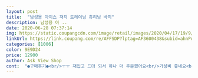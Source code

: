 ```yaml
---
layout: post 
title:  "남성용 아이스 져지 트레이닝 츄리닝 바지" 
description: 남성용 아 ..
date: 2020-06-28 07:37:14 
img: https://static.coupangcdn.com/image/retail/images/2020/04/17/19/9/62be5fe2-a30c-44a4-accf-3b512c75ea38.jpg 
linkUrl: https://link.coupang.com/re/AFFSDP?lptag=AF3600438&subid=ahnPublicAsk&pageKey=1487817413&itemId=2554425569&vendorItemId=70546959858&traceid=V0-113-7d299e3ff1b2df32 
categories: [1006] 
color: 9E9D24 
price: 12900 
author: Ask View Shop 
cont:  "●구매후기●<br/>ㅜㅜ 재입고 드뎌 되서 하나 더 주문했어요<br/>가성비 좋네요<br/>기존에 XL사이즈 입는데 딱 맞게 잘 산것같아요 바지도 시원한 재질이라 여름에 입기 좋겠네요ㅎ 잘입을게요<br/>몇개 더 구입하고 싶은데 품절이라 아쉽네요<br/>불안했는데  오고 하루입고 나가서 또<br/>살라고 보니깐  품절.<br/>,<br/>와서 손빨래 한번했는데 물빠짐도 별로 없습니다<br/>원단도 부드럽고 찰랑찰랑해서 시원하고 얇은데 안 비치고 좋네요<br/>진짜 추천합니당<br/>처음 살때 구매후기가 없어서  싸고 그래서<br/>" 
---
```


